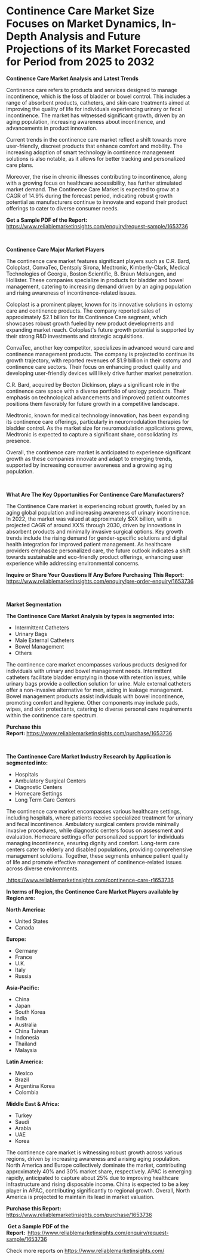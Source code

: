 <p><h1>Continence Care Market Size Focuses on Market Dynamics, In-Depth Analysis and Future Projections of its Market Forecasted for Period from 2025 to 2032</h1></p><p><strong>Continence Care Market Analysis and Latest Trends</strong></p>
<p><p>Continence care refers to products and services designed to manage incontinence, which is the loss of bladder or bowel control. This includes a range of absorbent products, catheters, and skin care treatments aimed at improving the quality of life for individuals experiencing urinary or fecal incontinence. The market has witnessed significant growth, driven by an aging population, increasing awareness about incontinence, and advancements in product innovation. </p><p>Current trends in the continence care market reflect a shift towards more user-friendly, discreet products that enhance comfort and mobility. The increasing adoption of smart technology in continence management solutions is also notable, as it allows for better tracking and personalized care plans. </p><p>Moreover, the rise in chronic illnesses contributing to incontinence, along with a growing focus on healthcare accessibility, has further stimulated market demand. The Continence Care Market is expected to grow at a CAGR of 14.9% during the forecast period, indicating robust growth potential as manufacturers continue to innovate and expand their product offerings to cater to diverse consumer needs.</p></p>
<p><strong>Get a Sample PDF of the Report:&nbsp;</strong> <a href="https://www.reliablemarketinsights.com/enquiry/request-sample/1653736?utm_campaign=2185&utm_medium=2&utm_source=Github&utm_content=ia&utm_term=06032025&utm_id=continence-care">https://www.reliablemarketinsights.com/enquiry/request-sample/1653736</a></p>
<p>&nbsp;</p>
<p><strong>Continence Care Major Market Players</strong></p>
<p><p>The continence care market features significant players such as C.R. Bard, Coloplast, ConvaTec, Dentsply Sirona, Medtronic, Kimberly-Clark, Medical Technologies of Georgia, Boston Scientific, B. Braun Melsungen, and Hollister. These companies specialize in products for bladder and bowel management, catering to increasing demand driven by an aging population and rising awareness of incontinence-related issues.</p><p>Coloplast is a prominent player, known for its innovative solutions in ostomy care and continence products. The company reported sales of approximately $2.1 billion for its Continence Care segment, which showcases robust growth fueled by new product developments and expanding market reach. Coloplast's future growth potential is supported by their strong R&D investments and strategic acquisitions.</p><p>ConvaTec, another key competitor, specializes in advanced wound care and continence management products. The company is projected to continue its growth trajectory, with reported revenues of $1.9 billion in their ostomy and continence care sectors. Their focus on enhancing product quality and developing user-friendly devices will likely drive further market penetration.</p><p>C.R. Bard, acquired by Becton Dickinson, plays a significant role in the continence care space with a diverse portfolio of urology products. Their emphasis on technological advancements and improved patient outcomes positions them favorably for future growth in a competitive landscape.</p><p>Medtronic, known for medical technology innovation, has been expanding its continence care offerings, particularly in neuromodulation therapies for bladder control. As the market size for neuromodulation applications grows, Medtronic is expected to capture a significant share, consolidating its presence.</p><p>Overall, the continence care market is anticipated to experience significant growth as these companies innovate and adapt to emerging trends, supported by increasing consumer awareness and a growing aging population.</p></p>
<p>&nbsp;</p>
<p><strong>What Are The Key Opportunities For Continence Care Manufacturers?</strong></p>
<p><p>The Continence Care market is experiencing robust growth, fueled by an aging global population and increasing awareness of urinary incontinence. In 2022, the market was valued at approximately $XX billion, with a projected CAGR of around XX% through 2030, driven by innovations in absorbent products and minimally invasive surgical options. Key growth trends include the rising demand for gender-specific solutions and digital health integration for improved patient management. As healthcare providers emphasize personalized care, the future outlook indicates a shift towards sustainable and eco-friendly product offerings, enhancing user experience while addressing environmental concerns.</p></p>
<p><strong>Inquire or Share Your Questions If Any Before Purchasing This Report:</strong> <a href="https://www.reliablemarketinsights.com/enquiry/pre-order-enquiry/1653736?utm_campaign=2185&utm_medium=2&utm_source=Github&utm_content=ia&utm_term=06032025&utm_id=continence-care">https://www.reliablemarketinsights.com/enquiry/pre-order-enquiry/1653736</a></p>
<p>&nbsp;</p>
<p><strong>Market Segmentation</strong></p>
<p><strong>The Continence Care Market Analysis by types is segmented into:</strong></p>
<p><ul><li>Intermittent Catheters</li><li>Urinary Bags</li><li>Male External Catheters</li><li>Bowel Management</li><li>Others</li></ul></p>
<p><p>The continence care market encompasses various products designed for individuals with urinary and bowel management needs. Intermittent catheters facilitate bladder emptying in those with retention issues, while urinary bags provide a collection solution for urine. Male external catheters offer a non-invasive alternative for men, aiding in leakage management. Bowel management products assist individuals with bowel incontinence, promoting comfort and hygiene. Other components may include pads, wipes, and skin protectants, catering to diverse personal care requirements within the continence care spectrum.</p></p>
<p><strong>Purchase this Report:&nbsp;</strong><a href="https://www.reliablemarketinsights.com/purchase/1653736?utm_campaign=2185&utm_medium=2&utm_source=Github&utm_content=ia&utm_term=06032025&utm_id=continence-care">https://www.reliablemarketinsights.com/purchase/1653736</a></p>
<p>&nbsp;</p>
<p><strong>The Continence Care Market Industry Research by Application is segmented into:</strong></p>
<p><ul><li>Hospitals</li><li>Ambulatory Surgical Centers</li><li>Diagnostic Centers</li><li>Homecare Settings</li><li>Long Term Care Centers</li></ul></p>
<p><p>The continence care market encompasses various healthcare settings, including hospitals, where patients receive specialized treatment for urinary and fecal incontinence. Ambulatory surgical centers provide minimally invasive procedures, while diagnostic centers focus on assessment and evaluation. Homecare settings offer personalized support for individuals managing incontinence, ensuring dignity and comfort. Long-term care centers cater to elderly and disabled populations, providing comprehensive management solutions. Together, these segments enhance patient quality of life and promote effective management of continence-related issues across diverse environments.</p></p>
<p><a href="https://www.reliablemarketinsights.com/continence-care-r1653736?utm_campaign=2185&utm_medium=2&utm_source=Github&utm_content=ia&utm_term=06032025&utm_id=continence-care">&nbsp;https://www.reliablemarketinsights.com/continence-care-r1653736</a></p>
<p><strong>In terms of Region, the Continence Care Market Players available by Region are:</strong></p>
<p>
    <p> <strong> North America: </strong>
        <ul>
            <li>United States</li>
            <li>Canada</li>
        </ul>
        </p> 
    <p> <strong> Europe: </strong>
        <ul>
            <li>Germany</li>
            <li>France</li>
            <li>U.K.</li>
            <li>Italy</li>
            <li>Russia</li>
        </ul>
        </p> 
    <p> <strong> Asia-Pacific: </strong>
        <ul>
            <li>China</li>
            <li>Japan</li>
            <li>South Korea</li>
            <li>India</li>
            <li>Australia</li>
            <li>China Taiwan</li>
            <li>Indonesia</li>
            <li>Thailand</li>
            <li>Malaysia</li>
        </ul>
        </p> 
    <p> <strong> Latin America: </strong>
        <ul>
            <li>Mexico</li>
            <li>Brazil</li>
            <li>Argentina Korea</li>
            <li>Colombia</li>
        </ul>
        </p> 
    <p> <strong> Middle East & Africa: </strong>
        <ul>
            <li>Turkey</li>
            <li>Saudi</li>
            <li>Arabia</li>
            <li>UAE</li>
            <li>Korea</li>
        </ul>
    </p>
    </p>
<p><p>The continence care market is witnessing robust growth across various regions, driven by increasing awareness and a rising aging population. North America and Europe collectively dominate the market, contributing approximately 40% and 30% market share, respectively. APAC is emerging rapidly, anticipated to capture about 25% due to improving healthcare infrastructure and rising disposable income. China is expected to be a key player in APAC, contributing significantly to regional growth. Overall, North America is projected to maintain its lead in market valuation.</p></p>
<p><strong>Purchase this Report: </strong><a href="https://www.reliablemarketinsights.com/purchase/1653736?utm_campaign=2185&utm_medium=2&utm_source=Github&utm_content=ia&utm_term=06032025&utm_id=continence-care">https://www.reliablemarketinsights.com/purchase/1653736</a></p>
<p>&nbsp;<strong>Get a Sample PDF of the Report:&nbsp;&nbsp;</strong><a href="https://www.reliablemarketinsights.com/enquiry/request-sample/1653736?utm_campaign=2185&utm_medium=2&utm_source=Github&utm_content=ia&utm_term=06032025&utm_id=continence-care">https://www.reliablemarketinsights.com/enquiry/request-sample/1653736</a></p>
<p><strong></strong></p>
<p>Check more reports on <a href="https://www.reliablemarketinsights.com/?utm_campaign=2185&utm_medium=2&utm_source=Github&utm_content=ia&utm_term=06032025&utm_id=continence-care">https://www.reliablemarketinsights.com/</a></p>